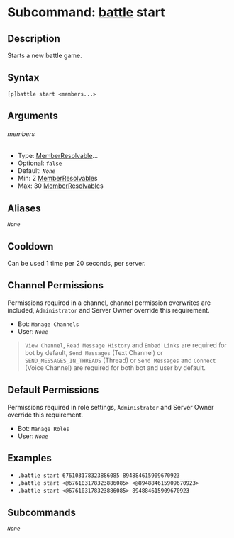 # Subcommand: [battle](./battle.md) start

## Description

Starts a new battle game.

## Syntax

```
[p]battle start <members...>
```

## Arguments

###### members

- Type: [MemberResolvable](/typedefs/MemberResolvable.md)...
- Optional: `false`
- Default: *`None`*
- Min: 2 [MemberResolvable](/typedefs/MemberResolvable.md)s
- Max: 30 [MemberResolvable](/typedefs/MemberResolvable.md)s

## Aliases

*`None`*

## Cooldown

Can be used 1 time per 20 seconds, per server.

## Channel Permissions

Permissions required in a channel, channel permission overwrites are included, `Administrator` and Server Owner override this requirement.

- Bot: `Manage Channels`
- User: *`None`*

> `View Channel`, `Read Message History` and `Embed Links` are required for bot by default, `Send Messages` (Text Channel) or `SEND_MESSAGES_IN_THREADS` (Thread) or `Send Messages` and `Connect` (Voice Channel) are required for both bot and user by default.

## Default Permissions

Permissions required in role settings, `Administrator` and Server Owner override this requirement.

- Bot: `Manage Roles`
- User: *`None`*

## Examples

- `,battle start 676103178323886085 894884615909670923`
- `,battle start <@676103178323886085> <@894884615909670923>`
- `,battle start <@676103178323886085> 894884615909670923`

## Subcommands

*`None`*
